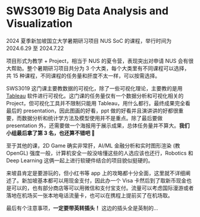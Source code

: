 # SWS3019 Big Data Analysis and Visualization

2024 夏季新加坡国立大学暑期研习项目 NUS SoC 的课程，举行时间为 2024.6.29 至 2024.7.22

项目形式为教学 + Project，相当于 NUS 的夏令营，表现突出对申请 NUS 会有很大帮助。整个暑期研习项目共分为 3 个大类，每个大类里有不同课程可以选择，共 15 种课程，不同课程的任务量和肝度不太一样，可以按需选择。

SWS3019 这门课主要教数据的可视化，除了一些可视化理论，主要教的是用 [Tableau](https://www.tableau.com/) 软件进行可视化。这门课的任务量仅有一个数据分析和可视化相关的 Project，但可视化工具并不限制只能用 Tableau，用什么都行。最终成果完全看最后的 presentation，因此图画的好看，ppt 做的好看并且演讲讲的好都很重要，而数据分析和统计学方法及模型使用并不是重点。除了最后要做 presentation 外，还需要做一个海报用于展示成果，总体任务量并不算大。**我们小组最后拿了第 3 名，也还算不错吧 :thinking:**

至于其他的课，2D Game 确实非常肝，AI/ML 金融分析和实时图形渲染 (教 OpenGL) 强度一般，计算机安全一般没啥懂这些的人选应该也还行，Robotics 和 Deep Learning 这俩一起上进行软硬件结合的项目貌似挺硬的。

来坡县肯定是要游玩的，但小红书等 app 上的攻略都十分全面，这里就不详细阐述了。新加坡基本都可以用现金支付，因此办一个 Visa 卡然后到了取新币现金也是可以的，也有部分商店等可以用微信和支付宝支付。流量可以考虑国际漫游或者落地在机场买一张本地电话流量卡，也可以在携程上提前买了在机场取。

最后有个注意事项，**一定要带英转插头！** 这边的插头全是英制的...